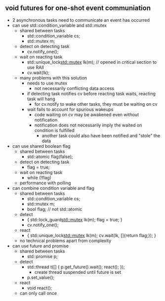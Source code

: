 ## void futures for one-shot event communiation
- 2 asynchronous tasks need to communicate an event has occurred
- can use std::condition_variable and std::mutex
	- shared between tasks
		- std::condition_variable cs;
		- std::mutex m;
	- detect on detecting task
		- cv.notify_one();
	- wait on reacting task
		- std::unique_lock<std::mutex> lk(m); // opened in critical section to use RAII
		- cv.wait(lk);
	- many problems with this solution
		- needs to use mutex
			- not necessarily conflicting data access
		- if detecting task notifies cv before reacting task waits, reacting task will hang
			- for cv.notify to wake other tasks, they must be waiting on cv
		- wait fails to account for spurious wakeups
			- code waiting on cv may be awakened even without notification
			- notification does not necessarily imply the waited on condition is fulfilled
				- another task could also have been notified and "stole" the data
- can use shared boolean flag
	- shared between tasks
		- std::atomic<bool> flag(false);
	- detect on detecting task
		- flag = true;
	- wait on reacting task
		- while (!flag)
	- performance with polling
- can combine condition variable and flag
	- shared between tasks
		- std::condition_variable cs;
		- std::mutex m;
		- bool flag;	// not std::atomic
	- detect
		- { std::lock_guard<std::mutex> lk(m); flag = true; }
		- cv.notify_one();
	- react
		- { std::unique_lock<std::mutex> lk(m); cv.wait(lk, []{return flag;}); }
	- no technical problems apart from complexity
- can use future and promise
	- shared between tasks
		- std::promise<void> p;
	- detect
		- std::thread t([] { p.get_future().wait(); react(); });
			- create thread suspended until future is set
		- p.set_value();
	- react
		- void react();
	- can only call once